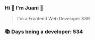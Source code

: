 ### Hi 👋 I&#39;m Juani 🦁

> I&#39;m a Frontend Web Developer SSR

### 📚 Days being a developer: 534
